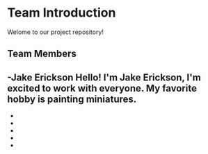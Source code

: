 # Team Introduction

Welome to our project repository!

## Team Members

-Jake Erickson
    Hello! I'm Jake Erickson, I'm excited to work with everyone. My favorite hobby is painting miniatures.
-
-
-
-
-
-
